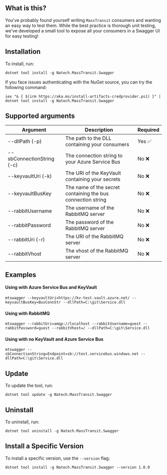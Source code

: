 ## What is this?

You've probably found yourself writing `MassTransit` consumers and wanting an easy way to test them. While the best practice is thorough unit testing, we've developed a small tool to expose all your consumers in a Swagger UI for easy testing!

## Installation

To install, run:

```shell
dotnet tool install -g Natech.MassTransit.Swagger
```

If you face issues authenticating with the NuGet source, you can try the following command:

```shell
iex "& { $(irm https://aka.ms/install-artifacts-credprovider.ps1) }" | dotnet tool install -g Natech.MassTransit.Swagger
```

## Supported arguments

| Argument                  | Description                                                 | Required |
| ------------------------- | ----------------------------------------------------------- | -------- |
| --dllPath (-p)            | The path to the DLL containing your consumers               | Yes ✅   |
| --sbConnectionString (-c) | The connection string to your Azure Service Bus             | No ❌    |
| --keyvaultUri (-k)        | The URI of the KeyVault containing your secrets             | No ❌    |
| --keyvaultBusKey          | The name of the secret containing the bus connection string | No ❌    |
| --rabbitUsername          | The username of the RabbitMQ server                         | No ❌    |
| --rabbitPassword          | The password of the RabbitMQ server                         | No ❌    |
| --rabbitUri (-r)          | The URI of the RabbitMQ server                              | No ❌    |
| --rabbitVhost             | The vhost of the RabbitMQ server                            | No ❌    |

## Examples

#### Using with Azure Service Bus and KeyVault

```shell
mtswagger --keyvaultUri=https://kv-test.vault.azure.net/ --keyvaultBusKey=BusConnStr --dllPath=C:\git\Service.dll
```

#### Using with RabbitMQ

```shell
mtswagger --rabbitUri=amqp://localhost --rabbitUsername=guest --rabbitPassword=guest --rabbitVhost=/ --dllPath=C:\git\Service.dll
```

#### Using with no KeyVault and Azure Service Bus

```shell
mtswagger --sbConnectionString=Endpoint=sb://test.servicebus.windows.net --dllPath=C:\git\Service.dll
```

## Update

To update the tool, run:

```shell
dotnet tool update -g Natech.MassTransit.Swagger
```

## Uninstall

To uninstall, run:

```shell
dotnet tool uninstall -g Natech.MassTransit.Swagger
```

## Install a Specific Version

To install a specific version, use the `--version` flag:

```shell
dotnet tool install -g Natech.MassTransit.Swagger --version 1.0.0
```
